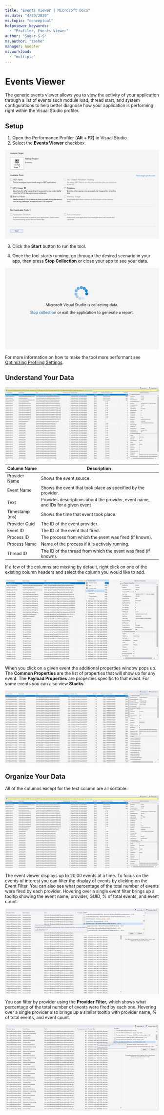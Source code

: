 ```yaml
---
title: "Events Viewer | Microsoft Docs"
ms.date: "4/30/2020"
ms.topic: "conceptual"
helpviewer_keywords:
  - "Profiler, Events Viewer"
author: "Sagar-S-S"
ms.author: "sashe"
manager: AndSter
ms.workload:
  - "multiple"
---
```


# Events Viewer

The generic events viewer allows you to view the activity of your application through a list of events such module load, thread start, and system configurations to help better diagnose how your application is performing right within the Visual Studio profiler.


## Setup

1. Open the Performance Profiler (**Alt + F2)** in Visual Studio.
2. Select the **Events Viewer** checkbox.

![Event Viewer Selected](../profiling/media/eventsviewerselected.png "Event Viewer Selected")

3. Click the **Start** button to run the tool.

4. Once the tool starts running, go through the desired scenario in your app, then press **Stop Collection** or close your app to see your data.

![Stop Collection](../profiling/media/stopcollectioneventsviewer.png "Stop Collection")

For more information on how to make the tool more performant see [Optimizing Profiling Settings](../profiling/optimizing-profiler-settings.md).

## Understand Your Data

![Event Viewer Trace](../profiling/media/eventviewertrace.png "Event Viewer Trace")

|Column Name|Description|
|----------|---------------------|
|Provider Name|Shows the event source.|
|Event Name|Shows the event that took place as specified by the provider.|
|Text|Provides descriptions about the provider, event name, and IDs for a given event|
|Timestamp (ms)|Shows the time that event took place.|
|Provider Guid|The ID of the event provider.|
|Event ID|The ID of the event that fired.|
|Process ID|The process from which the event was fired (if known).|
|Process Name|Name of the process if it is actively running.|
|Thread ID|The ID of the thread from which the event was fired (if known).|

If a few of the columns are missing by default, right click on one of the existing column headers and select the column you would like to add.

![Event Viewer Add Columns](../profiling/media/eventvieweraddcolumns.png "Event Viewer Add Columns")

When you click on a given event the additional properties window pops up. The **Common Properties** are the list of properties that will show up for any event. The **Payload Properties** are properties specific to that event. For some events you can also view **Stacks**.

![Event Viewer Stacks](../profiling/media/eventviewerstacks.png "Event Viewer Stacks")

## Organize Your Data

All of the columns except for the text column are all sortable. 

![Event Viewer Trace](../profiling/media/eventviewertrace.png "Event Viewer Trace")

The event viewer displays up to 20,00 events at a time. To focus on the events of interest you can filter the display of events by clicking on the Event Filter. You can also see what percentage of the total number of events were fired by each provider. Hovering over a single event filter brings up a tooltip showing the event name, provider, GUID, % of total events, and event count. 

![Event Viewer Event Filter](../profiling/media/eventviewereventfilter.png "Event Viewer Event Filter")

You can filter by provider using the **Provider Filter**, which shows what percentage of the total number of events were fired by each one. Hovering over a single provider also brings up a similar tooltip with provider name, % of total events, and event count.

![Event Viewer Provider Filter](../profiling/media/eventviewerproviderfilter.png "Event Viewer Provider Filter")
